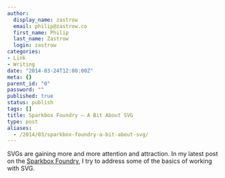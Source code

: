 ```yaml
---
author:
  display_name: zastrow
  email: philip@zastrow.co
  first_name: Philip
  last_name: Zastrow
  login: zastrow
categories:
- Link
- Writing
date: "2014-03-24T12:00:00Z"
meta: {}
parent_id: "0"
password: ""
published: true
status: publish
tags: []
title: Sparkbox Foundry – A Bit About SVG
type: post
aliases:
  - /2014/03/sparkbox-foundry-a-bit-about-svg/
---
```

<p>SVGs are gaining more and more attention and attraction. In my latest post on the <a href="http://seesparkbox.com/foundry/">Sparkbox Foundry</a>, I try to address some of the basics of working with SVG.</p>
